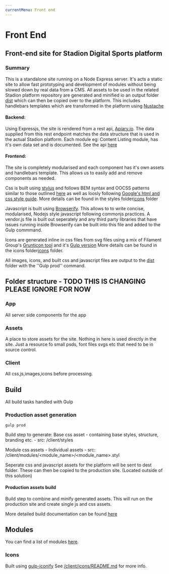 ```yaml
---
currentMenu: Front end
---
```


Front End
============


## Front-end site for Stadion Digital Sports platform

### Summary
This is a standalone site running on a Node Express server. It's acts a static site to allow fast prototyping and development of modules without being slowed down by real data from a CMS. All assets to be used in the related Stadion platform repository are generated and minified io an output folder [dist](/dist) which can then be copied over to the platform. This includes handlebars templates which are transformed in the platform using [Nustache](https://github.com/jdiamond/Nustache)

#### Backend:
Using Expressjs, the site is rendered from a rest api, [Apiary.io](http://apiary.io/). The data supplied from this rest endpoint matches the data structure that is used in the actual Stadion platform. Each module eg: Content Listing module, has it's own data set and is documented. See the api [here](http://docs.stephenzsolnai.apiary.io/)

#### Frontend:
The site is completely modularised and each component has it's own assets and handlebars template. This allows us to easily add and remove components as needed.

Css is built using [stylus](http://learnboost.github.io/stylus/) and follows BEM syntax and OOCSS patterns similar to those outlined [here](http://csswizardry.com/2015/03/more-transparent-ui-code-with-namespaces/) as well as loosly following [Google's html and css style guide](https://google-styleguide.googlecode.com/svn/trunk/htmlcssguide.xml#ID_and_Class_Naming). More details can be found in the styles folder[icons](/client/styles) folder

Javascript is built using [Browserify](http://browserify.org/). This allows to to write concise, modularised, Nodejs style javascript following commonjs practices. A vendor.js file is built out seperately and any third party libraries that have issues running inside Browserify can be built into this file and added to the Gulp commmand.

Icons are generated inline in css files from svg files using a mix of Filament Group's [Grunticon tool](https://github.com/filamentgroup/grunticon) and it's [Gulp version](https://www.npmjs.com/package/gulp-iconify) More details can be found in the icons folder[icons](/client/icons) folder.

All images, icons, and built css and javascript files are output to the [dist](/dist) folder with the ''Gulp prod'' command.



##  Folder structure - TODO THIS IS CHANGING PLEASE IGNORE FOR NOW

### App
All server side components for the app

### Assets
A place to store assets for the site. Nothing in here is used directly in the site. Just a resource fo small psds, font files svgs etc that need to be in source control.

### Client
All css,js,images,icons before processing.


## Build

All build tasks handled with Gulp


### Production asset generation

```
gulp prod
```

Build step to generate:
Base css asset - containing base styles, structure, branding etc.
    - src: /client/styles

Module css assets - Individual assets
    - src: /client/modules/<module_name>/<module_name>.styl

Seperate css and javascript assets for the platform will be sent to dest folder. These can then be copied to the production site. (Located outside of this solution)

#### Production assets build
Build step to combine and minify generated assets. This will run on the production site and create single js and css assets.

More detailed build documentation can be found [here](frontend/build/index)


## Modules

You can find a list of modules [here](fontend/modules/index.html).

### Icons
Built using [gulp-iconify](https://github.com/gavro/gulp-iconify)
See [/client/icons/README.md](/client/icons/README.md) for more info.